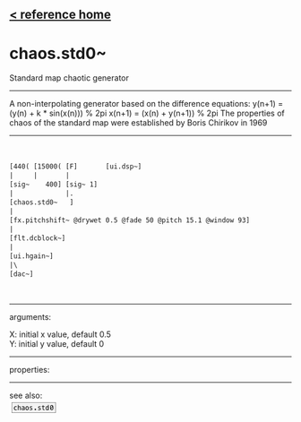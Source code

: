 [< reference home](ceammc_lib.html)
---

# chaos.std0~


Standard map chaotic generator

---

A non-interpolating generator based on the difference equations:
y(n+1) = (y(n) + k * sin(x(n))) % 2pi
x(n+1) = (x(n) + y(n+1)) % 2pi
The properties of chaos of the standard map were established by Boris Chirikov in
            1969
<br>


---


```


[440( [15000( [F]       [ui.dsp~]
|     |       |
[sig~    400] [sig~ 1]
|             |.
[chaos.std0~   ]
|
[fx.pitchshift~ @drywet 0.5 @fade 50 @pitch 15.1 @window 93]
|
[flt.dcblock~]
|
[ui.hgain~]
|\
[dac~]

            
```

---
arguments:

X: initial x value, default 0.5<br>
Y: initial y value, default 0<br>

---
properties:


---
see also:<br>
[![chaos.std0](img/object_chaos.std0.png)](chaos.std0.html)
